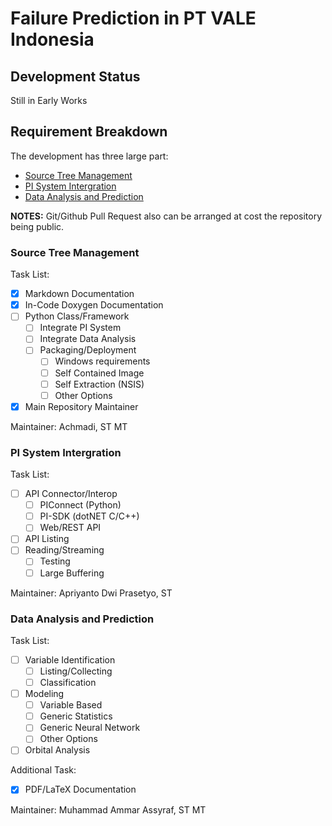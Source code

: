 # Failure Prediction in PT VALE Indonesia

## Development Status

Still in Early Works

## Requirement Breakdown

The development has three large part:
- [Source Tree Management](#source-tree-management)
- [PI System Intergration](#pi-system-intergration)
- [Data Analysis and Prediction](#data-analysis-and-prediction)

**NOTES:** Git/Github Pull Request also can be arranged at cost the repository being public.

### Source Tree Management

Task List:
- [x] Markdown Documentation
- [x] In-Code Doxygen Documentation
- [ ] Python Class/Framework
    - [ ] Integrate PI System
    - [ ] Integrate Data Analysis
    - [ ] Packaging/Deployment
        - [ ] Windows requirements
        - [ ] Self Contained Image
        - [ ] Self Extraction (NSIS)
        - [ ] Other Options
- [x] Main Repository Maintainer

Maintainer: Achmadi, ST MT

### PI System Intergration

Task List:
- [ ] API Connector/Interop
    - [ ] PIConnect (Python)
    - [ ] PI-SDK (dotNET C/C++)
    - [ ] Web/REST API
- [ ] API Listing
- [ ] Reading/Streaming 
    - [ ] Testing
    - [ ] Large Buffering
    
Maintainer: Apriyanto Dwi Prasetyo, ST 

### Data Analysis and Prediction

Task List:
- [ ] Variable Identification
    - [ ] Listing/Collecting
    - [ ] Classification
- [ ] Modeling
    - [ ] Variable Based
    - [ ] Generic Statistics
    - [ ] Generic Neural Network
    - [ ] Other Options
- [ ] Orbital Analysis

Additional Task:
- [x] PDF/LaTeX Documentation

Maintainer: Muhammad Ammar Assyraf, ST MT





